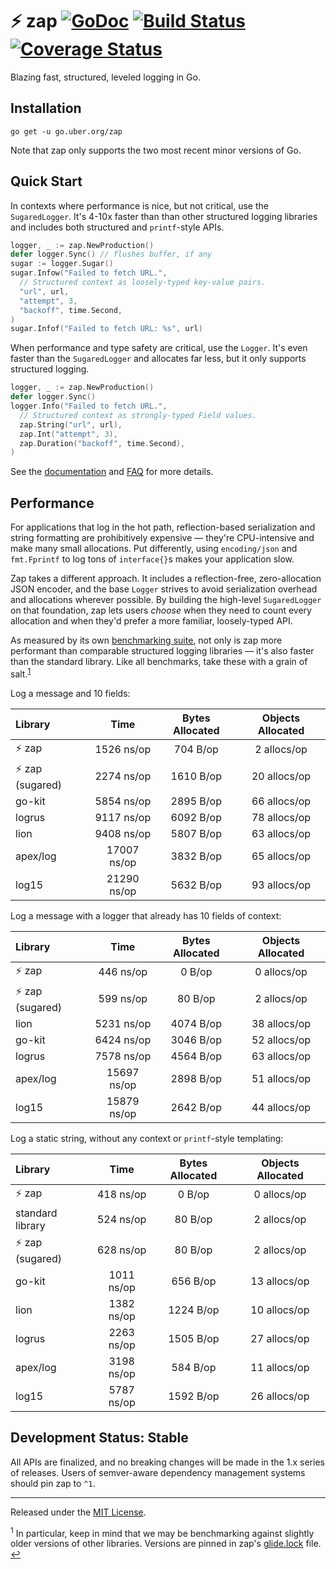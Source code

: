 # :zap: zap [![GoDoc][doc-img]][doc] [![Build Status][ci-img]][ci] [![Coverage Status][cov-img]][cov]

Blazing fast, structured, leveled logging in Go.

## Installation

`go get -u go.uber.org/zap`

Note that zap only supports the two most recent minor versions of Go.

## Quick Start

In contexts where performance is nice, but not critical, use the
`SugaredLogger`. It's 4-10x faster than than other structured logging libraries
and includes both structured and `printf`-style APIs.

```go
logger, _ := zap.NewProduction()
defer logger.Sync() // flushes buffer, if any
sugar := logger.Sugar()
sugar.Infow("Failed to fetch URL.",
  // Structured context as loosely-typed key-value pairs.
  "url", url,
  "attempt", 3,
  "backoff", time.Second,
)
sugar.Infof("Failed to fetch URL: %s", url)
```

When performance and type safety are critical, use the `Logger`. It's even faster than
the `SugaredLogger` and allocates far less, but it only supports structured logging.

```go
logger, _ := zap.NewProduction()
defer logger.Sync()
logger.Info("Failed to fetch URL.",
  // Structured context as strongly-typed Field values.
  zap.String("url", url),
  zap.Int("attempt", 3),
  zap.Duration("backoff", time.Second),
)
```

See the [documentation][doc] and [FAQ](FAQ.md) for more details.

## Performance

For applications that log in the hot path, reflection-based serialization and
string formatting are prohibitively expensive &mdash; they're CPU-intensive and
make many small allocations. Put differently, using `encoding/json` and
`fmt.Fprintf` to log tons of `interface{}`s makes your application slow.

Zap takes a different approach. It includes a reflection-free, zero-allocation
JSON encoder, and the base `Logger` strives to avoid serialization overhead and
allocations wherever possible. By building the high-level `SugaredLogger` on
that foundation, zap lets users *choose* when they need to count every
allocation and when they'd prefer a more familiar, loosely-typed API.

As measured by its own [benchmarking suite][], not only is zap more performant
than comparable structured logging libraries &mdash; it's also faster than the
standard library. Like all benchmarks, take these with a grain of salt.<sup
id="anchor-versions">[1](#footnote-versions)</sup>

Log a message and 10 fields:

| Library | Time | Bytes Allocated | Objects Allocated |
| :--- | :---: | :---: | :---: |
| :zap: zap | 1526 ns/op | 704 B/op | 2 allocs/op |
| :zap: zap (sugared) | 2274 ns/op | 1610 B/op | 20 allocs/op |
| go-kit | 5854 ns/op | 2895 B/op | 66 allocs/op |
| logrus | 9117 ns/op | 6092 B/op | 78 allocs/op |
| lion | 9408 ns/op | 5807 B/op | 63 allocs/op |
| apex/log | 17007 ns/op | 3832 B/op | 65 allocs/op |
| log15 | 21290 ns/op | 5632 B/op | 93 allocs/op |

Log a message with a logger that already has 10 fields of context:

| Library | Time | Bytes Allocated | Objects Allocated |
| :--- | :---: | :---: | :---: |
| :zap: zap | 446 ns/op | 0 B/op | 0 allocs/op |
| :zap: zap (sugared) | 599 ns/op | 80 B/op | 2 allocs/op |
| lion | 5231 ns/op | 4074 B/op | 38 allocs/op |
| go-kit | 6424 ns/op | 3046 B/op | 52 allocs/op |
| logrus | 7578 ns/op | 4564 B/op | 63 allocs/op |
| apex/log | 15697 ns/op | 2898 B/op | 51 allocs/op |
| log15 | 15879 ns/op | 2642 B/op | 44 allocs/op |

Log a static string, without any context or `printf`-style templating:

| Library | Time | Bytes Allocated | Objects Allocated |
| :--- | :---: | :---: | :---: |
| :zap: zap | 418 ns/op | 0 B/op | 0 allocs/op |
| standard library | 524 ns/op | 80 B/op | 2 allocs/op |
| :zap: zap (sugared) | 628 ns/op | 80 B/op | 2 allocs/op |
| go-kit | 1011 ns/op | 656 B/op | 13 allocs/op |
| lion | 1382 ns/op | 1224 B/op | 10 allocs/op |
| logrus | 2263 ns/op | 1505 B/op | 27 allocs/op |
| apex/log | 3198 ns/op | 584 B/op | 11 allocs/op |
| log15 | 5787 ns/op | 1592 B/op | 26 allocs/op |

## Development Status: Stable
All APIs are finalized, and no breaking changes will be made in the 1.x series
of releases. Users of semver-aware dependency management systems should pin zap
to `^1`.

<hr>

Released under the [MIT License](LICENSE.txt).

<sup id="footnote-versions">1</sup> In particular, keep in mind that we may be
benchmarking against slightly older versions of other libraries. Versions are
pinned in zap's [glide.lock][] file. [↩](#anchor-versions)

[doc-img]: https://godoc.org/go.uber.org/zap?status.svg
[doc]: https://godoc.org/go.uber.org/zap
[ci-img]: https://travis-ci.org/uber-go/zap.svg?branch=master
[ci]: https://travis-ci.org/uber-go/zap
[cov-img]: https://codecov.io/gh/uber-go/zap/branch/master/graph/badge.svg
[cov]: https://codecov.io/gh/uber-go/zap
[benchmarking suite]: https://github.com/uber-go/zap/tree/master/benchmarks
[glide.lock]: https://github.com/uber-go/zap/blob/master/glide.lock
